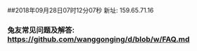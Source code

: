 ##2018年09月28日07时12分07秒 新址: 159.65.71.16
### 兔友常见问题及解答: https://github.com/wanggonging/d/blob/w/FAQ.md
